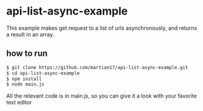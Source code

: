 # api-list-async-example
This example makes get request to a list of urls asynchronously, and returns a result in an array.

## how to run
```bash
$ git clone https://github.com/martian17/api-list-async-example.git
$ cd api-list-async-example
$ npm install
$ node main.js
```

All the relevant code is in main.js, so you can give it a look with your favorite text editor

